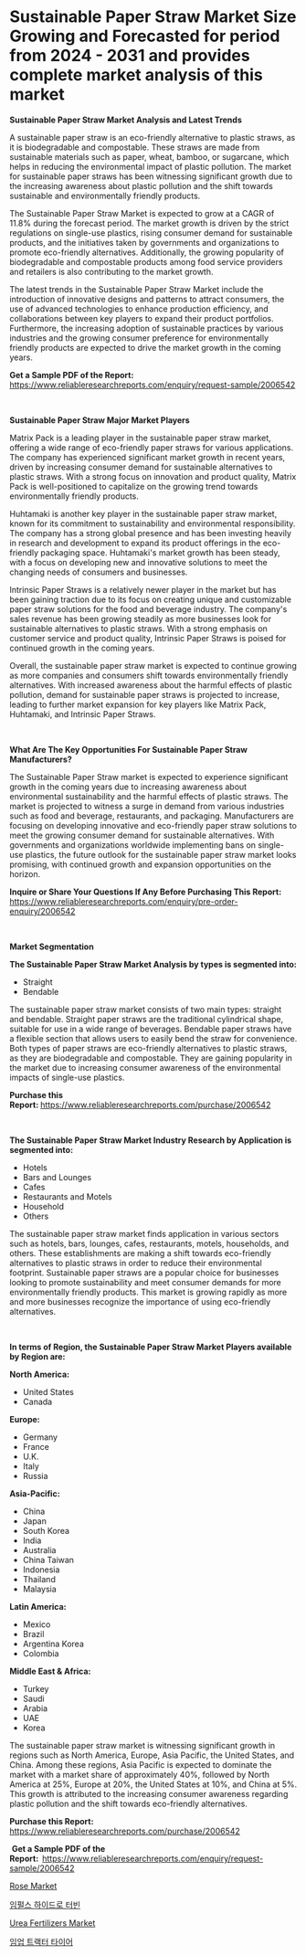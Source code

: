 <p><h1>Sustainable Paper Straw Market Size Growing and Forecasted for period from 2024 - 2031 and provides complete market analysis of this market</h1></p><p><strong>Sustainable Paper Straw Market Analysis and Latest Trends</strong></p>
<p><p>A sustainable paper straw is an eco-friendly alternative to plastic straws, as it is biodegradable and compostable. These straws are made from sustainable materials such as paper, wheat, bamboo, or sugarcane, which helps in reducing the environmental impact of plastic pollution. The market for sustainable paper straws has been witnessing significant growth due to the increasing awareness about plastic pollution and the shift towards sustainable and environmentally friendly products.</p><p>The Sustainable Paper Straw Market is expected to grow at a CAGR of 11.8% during the forecast period. The market growth is driven by the strict regulations on single-use plastics, rising consumer demand for sustainable products, and the initiatives taken by governments and organizations to promote eco-friendly alternatives. Additionally, the growing popularity of biodegradable and compostable products among food service providers and retailers is also contributing to the market growth.</p><p>The latest trends in the Sustainable Paper Straw Market include the introduction of innovative designs and patterns to attract consumers, the use of advanced technologies to enhance production efficiency, and collaborations between key players to expand their product portfolios. Furthermore, the increasing adoption of sustainable practices by various industries and the growing consumer preference for environmentally friendly products are expected to drive the market growth in the coming years.</p></p>
<p><strong>Get a Sample PDF of the Report:&nbsp;</strong> <a href="https://www.reliableresearchreports.com/enquiry/request-sample/2006542">https://www.reliableresearchreports.com/enquiry/request-sample/2006542</a></p>
<p>&nbsp;</p>
<p><strong>Sustainable Paper Straw Major Market Players</strong></p>
<p><p>Matrix Pack is a leading player in the sustainable paper straw market, offering a wide range of eco-friendly paper straws for various applications. The company has experienced significant market growth in recent years, driven by increasing consumer demand for sustainable alternatives to plastic straws. With a strong focus on innovation and product quality, Matrix Pack is well-positioned to capitalize on the growing trend towards environmentally friendly products.</p><p>Huhtamaki is another key player in the sustainable paper straw market, known for its commitment to sustainability and environmental responsibility. The company has a strong global presence and has been investing heavily in research and development to expand its product offerings in the eco-friendly packaging space. Huhtamaki's market growth has been steady, with a focus on developing new and innovative solutions to meet the changing needs of consumers and businesses.</p><p>Intrinsic Paper Straws is a relatively newer player in the market but has been gaining traction due to its focus on creating unique and customizable paper straw solutions for the food and beverage industry. The company's sales revenue has been growing steadily as more businesses look for sustainable alternatives to plastic straws. With a strong emphasis on customer service and product quality, Intrinsic Paper Straws is poised for continued growth in the coming years.</p><p>Overall, the sustainable paper straw market is expected to continue growing as more companies and consumers shift towards environmentally friendly alternatives. With increased awareness about the harmful effects of plastic pollution, demand for sustainable paper straws is projected to increase, leading to further market expansion for key players like Matrix Pack, Huhtamaki, and Intrinsic Paper Straws.</p></p>
<p>&nbsp;</p>
<p><strong>What Are The Key Opportunities For Sustainable Paper Straw Manufacturers?</strong></p>
<p><p>The Sustainable Paper Straw market is expected to experience significant growth in the coming years due to increasing awareness about environmental sustainability and the harmful effects of plastic straws. The market is projected to witness a surge in demand from various industries such as food and beverage, restaurants, and packaging. Manufacturers are focusing on developing innovative and eco-friendly paper straw solutions to meet the growing consumer demand for sustainable alternatives. With governments and organizations worldwide implementing bans on single-use plastics, the future outlook for the sustainable paper straw market looks promising, with continued growth and expansion opportunities on the horizon.</p></p>
<p><strong>Inquire or Share Your Questions If Any Before Purchasing This Report:</strong> <a href="https://www.reliableresearchreports.com/enquiry/pre-order-enquiry/2006542">https://www.reliableresearchreports.com/enquiry/pre-order-enquiry/2006542</a></p>
<p>&nbsp;</p>
<p><strong>Market Segmentation</strong></p>
<p><strong>The Sustainable Paper Straw Market Analysis by types is segmented into:</strong></p>
<p><ul><li>Straight</li><li>Bendable</li></ul></p>
<p><p>The sustainable paper straw market consists of two main types: straight and bendable. Straight paper straws are the traditional cylindrical shape, suitable for use in a wide range of beverages. Bendable paper straws have a flexible section that allows users to easily bend the straw for convenience. Both types of paper straws are eco-friendly alternatives to plastic straws, as they are biodegradable and compostable. They are gaining popularity in the market due to increasing consumer awareness of the environmental impacts of single-use plastics.</p></p>
<p><strong>Purchase this Report:&nbsp;</strong><a href="https://www.reliableresearchreports.com/purchase/2006542">https://www.reliableresearchreports.com/purchase/2006542</a></p>
<p>&nbsp;</p>
<p><strong>The Sustainable Paper Straw Market Industry Research by Application is segmented into:</strong></p>
<p><ul><li>Hotels</li><li>Bars and Lounges</li><li>Cafes</li><li>Restaurants and Motels</li><li>Household</li><li>Others</li></ul></p>
<p><p>The sustainable paper straw market finds application in various sectors such as hotels, bars, lounges, cafes, restaurants, motels, households, and others. These establishments are making a shift towards eco-friendly alternatives to plastic straws in order to reduce their environmental footprint. Sustainable paper straws are a popular choice for businesses looking to promote sustainability and meet consumer demands for more environmentally friendly products. This market is growing rapidly as more and more businesses recognize the importance of using eco-friendly alternatives.</p></p>
<p>&nbsp;</p>
<p><strong>In terms of Region, the Sustainable Paper Straw Market Players available by Region are:</strong></p>
<p>
    <p> <strong> North America: </strong>
        <ul>
            <li>United States</li>
            <li>Canada</li>
        </ul>
        </p> 
    <p> <strong> Europe: </strong>
        <ul>
            <li>Germany</li>
            <li>France</li>
            <li>U.K.</li>
            <li>Italy</li>
            <li>Russia</li>
        </ul>
        </p> 
    <p> <strong> Asia-Pacific: </strong>
        <ul>
            <li>China</li>
            <li>Japan</li>
            <li>South Korea</li>
            <li>India</li>
            <li>Australia</li>
            <li>China Taiwan</li>
            <li>Indonesia</li>
            <li>Thailand</li>
            <li>Malaysia</li>
        </ul>
        </p> 
    <p> <strong> Latin America: </strong>
        <ul>
            <li>Mexico</li>
            <li>Brazil</li>
            <li>Argentina Korea</li>
            <li>Colombia</li>
        </ul>
        </p> 
    <p> <strong> Middle East & Africa: </strong>
        <ul>
            <li>Turkey</li>
            <li>Saudi</li>
            <li>Arabia</li>
            <li>UAE</li>
            <li>Korea</li>
        </ul>
    </p>
    </p>
<p><p>The sustainable paper straw market is witnessing significant growth in regions such as North America, Europe, Asia Pacific, the United States, and China. Among these regions, Asia Pacific is expected to dominate the market with a market share of approximately 40%, followed by North America at 25%, Europe at 20%, the United States at 10%, and China at 5%. This growth is attributed to the increasing consumer awareness regarding plastic pollution and the shift towards eco-friendly alternatives.</p></p>
<p><strong>Purchase this Report: </strong><a href="https://www.reliableresearchreports.com/purchase/2006542">https://www.reliableresearchreports.com/purchase/2006542</a></p>
<p>&nbsp;<strong>Get a Sample PDF of the Report:&nbsp;&nbsp;</strong><a href="https://www.reliableresearchreports.com/enquiry/request-sample/2006542">https://www.reliableresearchreports.com/enquiry/request-sample/2006542</a></p>
<p><strong></strong></p>
<p><p><a href="https://issuu.com/reportprime-2/docs/rose-market-size-2030.pptx">Rose Market</a></p><p><a href="https://github.com/Hubertstyenger6685/Market-Research-Report-List-1/blob/main/18456257822.md">임펄스 하이드로 터빈</a></p><p><a href="https://issuu.com/reportprime-2/docs/urea-fertilizers-market-size-2030.pptx">Urea Fertilizers Market</a></p><p><a href="https://github.com/hxzi07639916/Market-Research-Report-List-1/blob/main/54454367821.md">임업 트랙터 타이어</a></p></p>